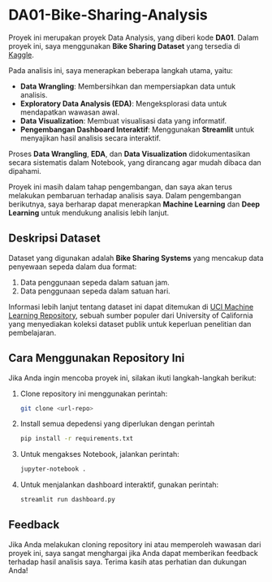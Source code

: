 # DA01-Bike-Sharing-Analysis

Proyek ini merupakan proyek Data Analysis, yang diberi kode **DA01**. Dalam proyek ini, saya menggunakan **Bike Sharing Dataset** yang tersedia di [Kaggle](https://www.kaggle.com/datasets/lakshmi25npathi/bike-sharing-dataset/data). 

Pada analisis ini, saya menerapkan beberapa langkah utama, yaitu:
- **Data Wrangling**: Membersihkan dan mempersiapkan data untuk analisis.
- **Exploratory Data Analysis (EDA)**: Mengeksplorasi data untuk mendapatkan wawasan awal.
- **Data Visualization**: Membuat visualisasi data yang informatif.
- **Pengembangan Dashboard Interaktif**: Menggunakan **Streamlit** untuk menyajikan hasil analisis secara interaktif.

Proses **Data Wrangling**, **EDA**, dan **Data Visualization** didokumentasikan secara sistematis dalam Notebook, yang dirancang agar mudah dibaca dan dipahami.  

Proyek ini masih dalam tahap pengembangan, dan saya akan terus melakukan pembaruan terhadap analisis saya. Dalam pengembangan berikutnya, saya berharap dapat menerapkan **Machine Learning** dan **Deep Learning** untuk mendukung analisis lebih lanjut.

## **Deskripsi Dataset**
Dataset yang digunakan adalah **Bike Sharing Systems** yang mencakup data penyewaan sepeda dalam dua format:
1. Data penggunaan sepeda dalam satuan jam.
2. Data penggunaan sepeda dalam satuan hari.

Informasi lebih lanjut tentang dataset ini dapat ditemukan di [UCI Machine Learning Repository](https://archive.ics.uci.edu/ml), sebuah sumber populer dari University of California yang menyediakan koleksi dataset publik untuk keperluan penelitian dan pembelajaran.

## **Cara Menggunakan Repository Ini**
Jika Anda ingin mencoba proyek ini, silakan ikuti langkah-langkah berikut:
1. Clone repository ini menggunakan perintah:
   ```bash
   git clone <url-repo>
2. Install semua depedensi yang diperlukan dengan perintah
   ```bash
   pip install -r requirements.txt
3. Untuk mengakses Notebook, jalankan perintah:
   ```bash
   jupyter-notebook .
5. Untuk menjalankan dashboard interaktif, gunakan perintah:
   ```bash
   streamlit run dashboard.py

## **Feedback**
Jika Anda melakukan cloning repository ini atau memperoleh wawasan dari proyek ini, saya sangat menghargai jika Anda dapat memberikan feedback terhadap hasil analisis saya. Terima kasih atas perhatian dan dukungan Anda!

